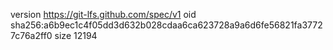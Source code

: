 version https://git-lfs.github.com/spec/v1
oid sha256:a6b9ec1c4f05dd3d632b028cdaa6ca623728a9a6d6fe56821fa37727c76a2ff0
size 12194
